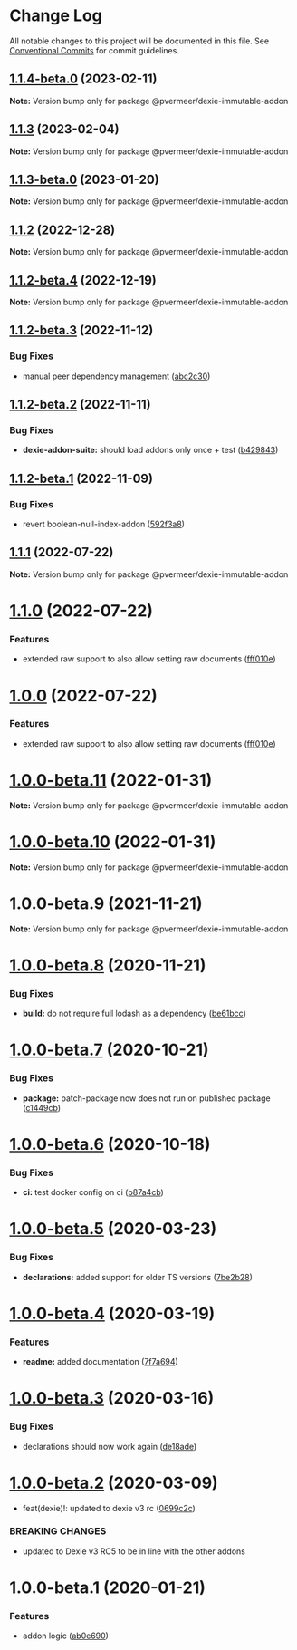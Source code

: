 # Change Log

All notable changes to this project will be documented in this file.
See [Conventional Commits](https://conventionalcommits.org) for commit guidelines.

## [1.1.4-beta.0](https://github.com/PVermeer/dexie-addon-suite-monorepo/compare/@pvermeer/dexie-immutable-addon@1.1.3...@pvermeer/dexie-immutable-addon@1.1.4-beta.0) (2023-02-11)

**Note:** Version bump only for package @pvermeer/dexie-immutable-addon

## [1.1.3](https://github.com/PVermeer/dexie-addon-suite-monorepo/compare/@pvermeer/dexie-immutable-addon@1.1.3-beta.0...@pvermeer/dexie-immutable-addon@1.1.3) (2023-02-04)

**Note:** Version bump only for package @pvermeer/dexie-immutable-addon

## [1.1.3-beta.0](https://github.com/PVermeer/dexie-addon-suite-monorepo/compare/@pvermeer/dexie-immutable-addon@1.1.2...@pvermeer/dexie-immutable-addon@1.1.3-beta.0) (2023-01-20)

**Note:** Version bump only for package @pvermeer/dexie-immutable-addon

## [1.1.2](https://github.com/PVermeer/dexie-addon-suite-monorepo/compare/@pvermeer/dexie-immutable-addon@1.1.2-beta.4...@pvermeer/dexie-immutable-addon@1.1.2) (2022-12-28)

**Note:** Version bump only for package @pvermeer/dexie-immutable-addon

## [1.1.2-beta.4](https://github.com/PVermeer/dexie-addon-suite-monorepo/compare/@pvermeer/dexie-immutable-addon@1.1.2-beta.3...@pvermeer/dexie-immutable-addon@1.1.2-beta.4) (2022-12-19)

**Note:** Version bump only for package @pvermeer/dexie-immutable-addon

## [1.1.2-beta.3](https://github.com/PVermeer/dexie-addon-suite-monorepo/compare/@pvermeer/dexie-immutable-addon@1.1.2-beta.2...@pvermeer/dexie-immutable-addon@1.1.2-beta.3) (2022-11-12)

### Bug Fixes

- manual peer dependency management ([abc2c30](https://github.com/PVermeer/dexie-addon-suite-monorepo/commit/abc2c30fc1841ff6b43de67b3ef4cbc4040808c0))

## [1.1.2-beta.2](https://github.com/PVermeer/dexie-addon-suite-monorepo/compare/@pvermeer/dexie-immutable-addon@1.1.2-beta.1...@pvermeer/dexie-immutable-addon@1.1.2-beta.2) (2022-11-11)

### Bug Fixes

- **dexie-addon-suite:** should load addons only once + test ([b429843](https://github.com/PVermeer/dexie-addon-suite-monorepo/commit/b429843445fdb08053c21b600c180a117689d056))

## [1.1.2-beta.1](https://github.com/PVermeer/dexie-addon-suite-monorepo/compare/@pvermeer/dexie-immutable-addon@1.1.1...@pvermeer/dexie-immutable-addon@1.1.2-beta.1) (2022-11-09)

### Bug Fixes

- revert boolean-null-index-addon ([592f3a8](https://github.com/PVermeer/dexie-addon-suite-monorepo/commit/592f3a8770cfdba81b0c1ac5d84f2e5a85609963))

## [1.1.1](https://github.com/PVermeer/dexie-addon-suite-monorepo/compare/@pvermeer/dexie-immutable-addon@1.1.0...@pvermeer/dexie-immutable-addon@1.1.1) (2022-07-22)

**Note:** Version bump only for package @pvermeer/dexie-immutable-addon

# [1.1.0](https://github.com/PVermeer/dexie-addon-suite-monorepo/compare/@pvermeer/dexie-immutable-addon@1.0.0-beta.11...@pvermeer/dexie-immutable-addon@1.1.0) (2022-07-22)

### Features

- extended raw support to also allow setting raw documents ([fff010e](https://github.com/PVermeer/dexie-addon-suite-monorepo/commit/fff010e84002c1c28b64f2bca860286814661259))

# [1.0.0](https://github.com/PVermeer/dexie-addon-suite-monorepo/compare/@pvermeer/dexie-immutable-addon@1.0.0-beta.11...@pvermeer/dexie-immutable-addon@1.0.0) (2022-07-22)

### Features

- extended raw support to also allow setting raw documents ([fff010e](https://github.com/PVermeer/dexie-addon-suite-monorepo/commit/fff010e84002c1c28b64f2bca860286814661259))

# [1.0.0-beta.11](https://github.com/PVermeer/dexie-addon-suite-monorepo/compare/@pvermeer/dexie-immutable-addon@1.0.0-beta.10...@pvermeer/dexie-immutable-addon@1.0.0-beta.11) (2022-01-31)

**Note:** Version bump only for package @pvermeer/dexie-immutable-addon

# [1.0.0-beta.10](https://github.com/PVermeer/dexie-addon-suite-monorepo/compare/@pvermeer/dexie-immutable-addon@1.0.0-beta.9...@pvermeer/dexie-immutable-addon@1.0.0-beta.10) (2022-01-31)

**Note:** Version bump only for package @pvermeer/dexie-immutable-addon

# 1.0.0-beta.9 (2021-11-21)

**Note:** Version bump only for package @pvermeer/dexie-immutable-addon

# [1.0.0-beta.8](https://github.com/PVermeer/dexie-immutable-addon/compare/v1.0.0-beta.7...v1.0.0-beta.8) (2020-11-21)

### Bug Fixes

- **build:** do not require full lodash as a dependency ([be61bcc](https://github.com/PVermeer/dexie-immutable-addon/commit/be61bccc6f95d9c7579b637a47a4bd53d93395df))

# [1.0.0-beta.7](https://github.com/PVermeer/dexie-immutable-addon/compare/v1.0.0-beta.6...v1.0.0-beta.7) (2020-10-21)

### Bug Fixes

- **package:** patch-package now does not run on published package ([c1449cb](https://github.com/PVermeer/dexie-immutable-addon/commit/c1449cb419cc683758558dd28aec34ba2cb6fce4))

# [1.0.0-beta.6](https://github.com/PVermeer/dexie-immutable-addon/compare/v1.0.0-beta.5...v1.0.0-beta.6) (2020-10-18)

### Bug Fixes

- **ci:** test docker config on ci ([b87a4cb](https://github.com/PVermeer/dexie-immutable-addon/commit/b87a4cb94f99f6c15e1cd65b029d9ca8b9c290dc))

# [1.0.0-beta.5](https://github.com/PVermeer/dexie-immutable-addon/compare/v1.0.0-beta.4...v1.0.0-beta.5) (2020-03-23)

### Bug Fixes

- **declarations:** added support for older TS versions ([7be2b28](https://github.com/PVermeer/dexie-immutable-addon/commit/7be2b284732d0f311e8b7ce850ade4555b88a2be))

# [1.0.0-beta.4](https://github.com/PVermeer/dexie-immutable-addon/compare/v1.0.0-beta.3...v1.0.0-beta.4) (2020-03-19)

### Features

- **readme:** added documentation ([7f7a694](https://github.com/PVermeer/dexie-immutable-addon/commit/7f7a6948711b3e5ff0ed62e8825aea0cf12e52d2))

# [1.0.0-beta.3](https://github.com/PVermeer/dexie-immutable-addon/compare/v1.0.0-beta.2...v1.0.0-beta.3) (2020-03-16)

### Bug Fixes

- declarations should now work again ([de18ade](https://github.com/PVermeer/dexie-immutable-addon/commit/de18adee16cf6f7ae68f0d9d2cafd9c6da25f989))

# [1.0.0-beta.2](https://github.com/PVermeer/dexie-immutable-addon/compare/v1.0.0-beta.1...v1.0.0-beta.2) (2020-03-09)

- feat(dexie)!: updated to dexie v3 rc ([0699c2c](https://github.com/PVermeer/dexie-immutable-addon/commit/0699c2cb621f6c0416d19917df6d11af0580d5e7))

### BREAKING CHANGES

- updated to Dexie v3 RC5 to be in line with the other addons

# 1.0.0-beta.1 (2020-01-21)

### Features

- addon logic ([ab0e690](https://github.com/PVermeer/dexie-immutable-addon/commit/ab0e69017bc10076d7c80a487b8d6c89c70a2cc6))
